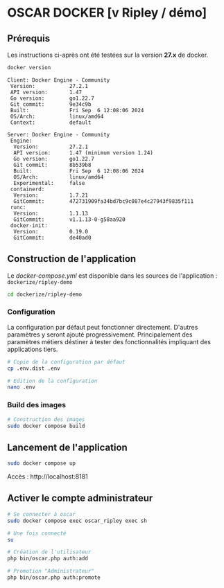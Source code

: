 # OSCAR DOCKER [v Ripley / démo]

## Prérequis

Les instructions ci-après ont été testées sur la version **27.x** de docker.

```bash
docker version
```

```text
Client: Docker Engine - Community
 Version:           27.2.1
 API version:       1.47
 Go version:        go1.22.7
 Git commit:        9e34c9b
 Built:             Fri Sep  6 12:08:06 2024
 OS/Arch:           linux/amd64
 Context:           default

Server: Docker Engine - Community
 Engine:
  Version:          27.2.1
  API version:      1.47 (minimum version 1.24)
  Go version:       go1.22.7
  Git commit:       8b539b8
  Built:            Fri Sep  6 12:08:06 2024
  OS/Arch:          linux/amd64
  Experimental:     false
 containerd:
  Version:          1.7.21
  GitCommit:        472731909fa34bd7bc9c087e4c27943f9835f111
 runc:
  Version:          1.1.13
  GitCommit:        v1.1.13-0-g58aa920
 docker-init:
  Version:          0.19.0
  GitCommit:        de40ad0
```

## Construction de l'application

Le *docker-compose.yml* est disponible dans les sources de l'application : `dockerize/ripley-demo`

```bash
cd dockerize/ripley-demo
```

### Configuration

La configuration par défaut peut fonctionner directement. D'autres paramètres y seront ajouté progressivement. Principalement des paramètres métiers déstiner à tester des fonctionnalités impliquant des applications tiers.

```bash
# Copie de la configuration par défaut
cp .env.dist .env

# Edition de la configuration
nano .env
```

### Build des images

```bash
# Construction des images
sudo docker compose build
```

## Lancement de l'application

```bash
sudo docker compose up
```

Accès : http://localhost:8181

## Activer le compte administrateur

```bash
# Se connecter à oscar
sudo docker compose exec oscar_ripley exec sh

# Une fois connecté
su

# Création de l'utilisateur
php bin/oscar.php auth:add

# Promotion "Administrateur"
php bin/oscar.php auth:promote
```


